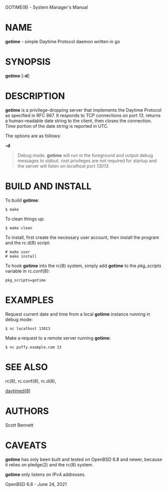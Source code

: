 GOTIME(8) - System Manager's Manual

# NAME

**gotime** - simple Daytime Protocol daemon written in go

# SYNOPSIS

**gotime**
\[**-d**]

# DESCRIPTION

**gotime**
is a privilege-dropping server that implements the Daytime Protocol as specified in
RFC 867.
It responds to TCP connections on port
*13*,
returns a human-readable date string to the client,
then closes the connection.
Time portion of the date string is reported in UTC.

The options are as follows:

**-d**

> Debug mode.
> **gotime**
> will run in the foreground and output debug messages to stdout.
> root privileges are not required for startup and the server will listen on
> *localhost*
> port
> *13013*.

# BUILD AND INSTALL

To build
**gotime**:

	$ make

To clean things up:

	$ make clean

To install, first create the necessary user account,
then install the program and the
rc.d(8)
script:

	# make user
	# make install

To hook
**gotime**
into the
rc(8)
system, simply add
**gotime**
to the
*pkg\_scripts*
variable in
rc.conf(8):

	pkg_scripts=gotime

# EXAMPLES

Request current date and time from a local
**gotime**
instance running in debug mode:

	$ nc localhost 13013

Make a request to a remote server running
**gotime**:

	$ nc puffy.example.com 13

# SEE ALSO

rc(8),
rc.conf(8),
rc.d(8),

[daytimed(8)](https://github.com/sbennett1990/daytimed)

# AUTHORS

Scott Bennett

# CAVEATS

**gotime**
has only been built and tested on
OpenBSD 6.8
and newer, because it relies on
pledge(2)
and the
rc(8)
system.

**gotime**
only listens on IPv4 addresses.

OpenBSD 6.8 - June 24, 2021
